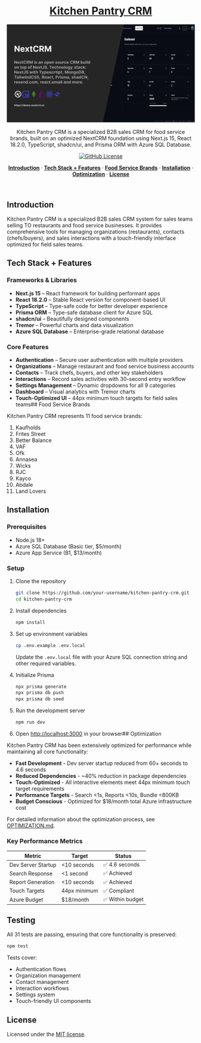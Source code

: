<a href="https://nextcrm.app/">
  <h1 align="center">Kitchen Pantry CRM</h1>
</a>

<p align="center">
<img alt="OG" src="public/images/opengraph-image.png" />
</p>

<p align="center">
Kitchen Pantry CRM is a specialized B2B sales CRM for food service brands, built on an optimized NextCRM foundation using Next.js 15, React 18.2.0, TypeScript, shadcn/ui, and Prisma ORM with Azure SQL Database.
</p>

<p align="center">
  <a href="https://github.com/pdovhomilja/nextcrm-app/blob/main/LICENSE">
    <img alt="GitHub License" src="https://img.shields.io/github/license/pdovhomilja/nextcrm-app">
  </a>
</p>

<p align="center">
   <a href="#introduction"><strong>Introduction</strong></a> ·
   <a href="#tech-stack--features"><strong>Tech Stack + Features</strong></a> ·
   <a href="#food-service-brands"><strong>Food Service Brands</strong></a> ·
   <a href="#installation"><strong>Installation</strong></a> ·
   <a href="#optimization"><strong>Optimization</strong></a> ·
   <a href="#license"><strong>License</strong></a>
</p>
<br/>

## Introduction

Kitchen Pantry CRM is a specialized B2B sales CRM system for sales teams selling TO restaurants and food service businesses. It provides comprehensive tools for managing organizations (restaurants), contacts (chefs/buyers), and sales interactions with a touch-friendly interface optimized for field sales teams.

## Tech Stack + Features

### Frameworks & Libraries

- **Next.js 15** – React framework for building performant apps
- **React 18.2.0** – Stable React version for component-based UI
- **TypeScript** – Type-safe code for better developer experience
- **Prisma ORM** – Type-safe database client for Azure SQL
- **shadcn/ui** – Beautifully designed components
- **Tremor** – Powerful charts and data visualization
- **Azure SQL Database** – Enterprise-grade relational database

### Core Features

- **Authentication** – Secure user authentication with multiple providers
- **Organizations** – Manage restaurant and food service business accounts
- **Contacts** – Track chefs, buyers, and other key stakeholders
- **Interactions** – Record sales activities with 30-second entry workflow
- **Settings Management** – Dynamic dropdowns for all 9 categories
- **Dashboard** – Visual analytics with Tremor charts
- **Touch-Optimized UI** – 44px minimum touch targets for field sales teams## Food Service Brands

Kitchen Pantry CRM represents 11 food service brands:

1. Kaufholds
2. Frites Street
3. Better Balance
4. VAF
5. Ofk
6. Annasea
7. Wicks
8. RJC
9. Kayco
10. Abdale
11. Land Lovers

## Installation

### Prerequisites

- Node.js 18+
- Azure SQL Database (Basic tier, $5/month)
- Azure App Service (B1, $13/month)

### Setup

1. Clone the repository

   ```sh
   git clone https://github.com/your-username/kitchen-pantry-crm.git
   cd kitchen-pantry-crm
   ```

2. Install dependencies

   ```sh
   npm install
   ```

3. Set up environment variables

   ```sh
   cp .env.example .env.local
   ```

   Update the `.env.local` file with your Azure SQL connection string and other required variables.

4. Initialize Prisma

   ```sh
   npx prisma generate
   npx prisma db push
   npx prisma db seed
   ```

5. Run the development server

   ```sh
   npm run dev
   ```

6. Open [http://localhost:3000](http://localhost:3000) in your browser## Optimization

Kitchen Pantry CRM has been extensively optimized for performance while maintaining all core functionality:

- **Fast Development** - Dev server startup reduced from 60+ seconds to 4.6 seconds
- **Reduced Dependencies** - ~40% reduction in package dependencies
- **Touch-Optimized** - All interactive elements meet 44px minimum touch target requirements
- **Performance Targets** - Search <1s, Reports <10s, Bundle <800KB
- **Budget Conscious** - Optimized for $18/month total Azure infrastructure cost

For detailed information about the optimization process, see [OPTIMIZATION.md](./OPTIMIZATION.md).

### Key Performance Metrics

| Metric | Target | Status |
|--------|--------|--------|
| Dev Server Startup | <10 seconds | ✅ 4.6 seconds |
| Search Response | <1 second | ✅ Achieved |
| Report Generation | <10 seconds | ✅ Achieved |
| Touch Targets | 44px minimum | ✅ Compliant |
| Azure Budget | $18/month | ✅ Within budget |

## Testing

All 31 tests are passing, ensuring that core functionality is preserved:

```sh
npm test
```

Tests cover:
- Authentication flows
- Organization management
- Contact management
- Interaction workflows
- Settings system
- Touch-friendly UI components

## License

Licensed under the [MIT license](https://github.com/pdovhomilja/nextcrm-app/blob/main/LICENSE.md).
